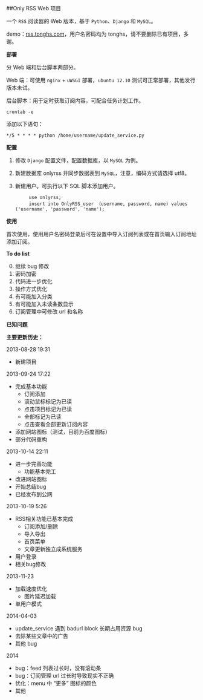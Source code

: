 ##Only RSS Web 项目

一个 `RSS` 阅读器的 Web 版本，基于 `Python`、`Django` 和 `MySQL`。

demo：[rss.tonghs.com](http://rss.tonghs.com)，用户名密码均为 tonghs，请不要删除已有项目，多谢。

**部署**

分 Web 端和后台脚本两部分。

Web 端：可使用 `nginx` + `uWSGI` 部署，`ubuntu 12.10` 测试可正常部署，其他发行版本未试。

后台脚本：用于定时获取订阅内容，可配合任务计划工作。

    crontab -e

添加以下语句：

    */5 * * * * python /home/username/update_service.py

**配置**

1. 修改 `Django` 配置文件，配置数据库，以 `MySQL` 为例。
2. 新建数据库 onlyrss 并同步数据表到 `MySQL`，注意，编码方式请选择 utf8。
3. 新建用户。可执行以下 SQL 脚本添加用户。


            use onlyrss;
            insert into OnlyRSS_user （username, password, name) values ('username', 'password', 'name');

**使用**

首次使用，使用用户名密码登录后可在设置中导入订阅列表或在首页输入订阅地址添加订阅。

**To do list**

0. 继续 bug 修改
1. 密码加密
2. 代码进一步优化
3. 操作方式优化
4. 有可能加入分类
5. 有可能加入未读条数显示
6. 订阅管理中可修改 url 和名称

**已知问题**



**主要更新历史：**

2013-08-28 19:31

* 新建项目

2013-09-24 17:22

* 完成基本功能
    * 订阅添加
    * 滚动鼠标标记为已读
    * 点击项目标记为已读
    * 全部标记为已读
    * 点击查看全部更新订阅内容
* 添加网站图标（测试，目前为百度图标）
* 部分代码重构

2013-10-14 22:11

* 进一步完善功能
    * 功能基本完工
* 改进网站图标
* 开始总结bug
* 已经发布到公网

2013-10-19 5:26

* RSS相关功能已基本完成
    * 订阅添加/删除
    * 导入导出
    * 首页菜单
    * 文章更新独立成系统服务
* 用户登录
* 相关bug修改

2013-11-23

* 加载速度优化
    * 图片延迟加载
* 单用户模式

2014-04-03

* update_service 遇到 badurl block 长期占用资源 bug
* 去除某些文章中的广告
* 其他 bug

2014
* bug：feed 列表过长时，没有滚动条
* bug：订阅管理 url 过长时导致现实不正确
* 优化：menu 中 “更多” 图标的颜色
* 其他


